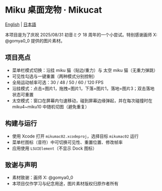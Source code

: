 # Miku 桌面宠物 · Mikucat

[English](README.en.md) | [日本語](README.ja.md)

本项目是为了庆祝 2025/08/31 初音ミク 18 周年的一个小尝试。特别感谢画师 X: @gomya0_0 提供的图片素材。

## 项目亮点
- 菜单栏模式切换：沿挂 miku 猫（贴边/重力）与 太空 miku 猫（无重力弹跳）
- 可见性勾选与一键重置（两种模式分别控制）
- 全局运动帧率可选：30 / 48 / 50 / 60 / 120 FPS
- 沿挂模式：点击=图片1，拖拽=图片1，下落=图片1，落地=图片3；双击落地状态可重置
- 太空模式：窗口在屏幕内匀速移动，碰到屏幕边缘弹起，并在每次碰撞时在 miku4~miku10 中随机切图（避免重复）

## 构建与运行
- 使用 Xcode 打开 `mikumac02.xcodeproj`，选择目标 `mikumac02` 运行
- 菜单栏图标（音符）中可切换可见性、重置位置、修改帧率
- 应用使用 `LSUIElement`（不显示 Dock 图标）

## 致谢与声明
- 素材致谢：画师 X: @gomya0_0
- 本项目仅作学习与纪念用途，图片素材版权归原作者所有

